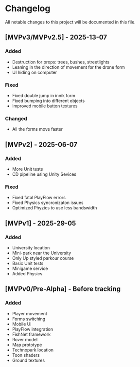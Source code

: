# Changelog

All notable changes to this project will be documented in this file.

## [MVPv3/MVPv2.5] - 2025-13-07

### Added

- Destruction for props: trees, bushes, streetlights
- Leaning in the direction of movement for the drone form
- UI hiding on computer

### Fixed

- Fixed double jump in innik form
- Fixed bumping into different objects
- Improved mobile button textures

### Changed

- All the forms move faster

## [MVPv2] - 2025-06-07

### Added

- More Unit tests
- CD pipeline using Unity Sevices

### Fixed

- Fixed fatal PlayFlow errors
- Fixed Physics syncronizaton issues
- Optimized Phyzics to use less bandswidth

## [MVPv1] - 2025-29-05

### Added

- University location
- Mini-park near the University
- Only Up styled parkour course
- Basic Unit tests
- Minigame service
- Added Physics

## [MVPv0/Pre-Alpha] - Before tracking

### Added

- Player movement
- Forms switching
- Mobile UI
- PlayFlow integration
- FishNet framework
- Rover model
- Map prototype
- Technopark location
- Toon shaders
- Ground textures
